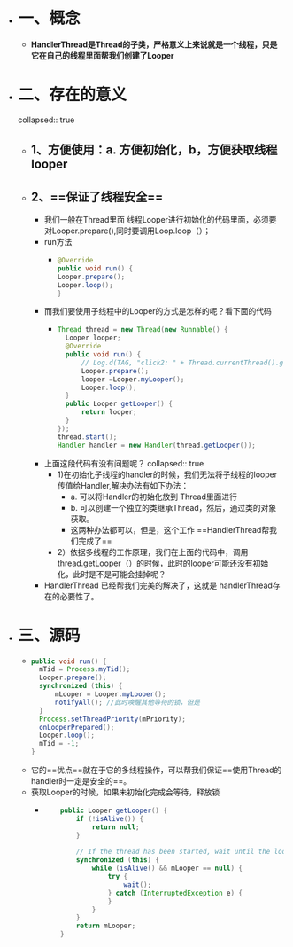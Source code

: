 - # 一、概念
	- **HandlerThread****是****Thread****的子类，严格意义上来说就是一个线程，只是它在自己的线程里面帮我们创建了****Looper**
- # 二、存在的意义
  collapsed:: true
	- ## 1、方便使用：a. 方便初始化，b，方便获取线程looper
	- ## 2、==保证了线程安全==
		- 我们一般在Thread里面 线程Looper进行初始化的代码里面，必须要对Looper.prepare(),同时要调用Loop.loop（）；
		- run方法
			- ```java
			  @Override
			  public void run() {
			  Looper.prepare();
			  Looper.loop();
			  }
			  ```
		- 而我们要使用子线程中的Looper的方式是怎样的呢？看下面的代码
			- ```java
			  Thread thread = new Thread(new Runnable() {
			  	Looper looper;
			  	@Override
			  	public void run() {
			  		// Log.d(TAG, "click2: " + Thread.currentThread().getName());
			  		Looper.prepare();
			  		looper =Looper.myLooper();
			  		Looper.loop();
			  	}
			  	public Looper getLooper() {
			  		return looper;
			  	}
			  });
			  thread.start();
			  Handler handler = new Handler(thread.getLooper());
			  ```
		- 上面这段代码有没有问题呢？
		  collapsed:: true
			- 1)在初始化子线程的handler的时候，我们无法将子线程的looper传值给Handler,解决办法有如下办法：
				- a. 可以将Handler的初始化放到 Thread里面进行
				- b. 可以创建一个独立的类继承Thread，然后，通过类的对象获取。
				- 这两种办法都可以，但是，这个工作 ==HandlerThread帮我们完成了==
			- 2）依据多线程的工作原理，我们在上面的代码中，调用 thread.getLooper（）的时候，此时的looper可能还没有初始化，此时是不是可能会挂掉呢？
		- HandlerThread 已经帮我们完美的解决了，这就是 handlerThread存在的必要性了。
- # 三、源码
	- ```java
	  public void run() {
	  	mTid = Process.myTid();
	  	Looper.prepare();
	  	synchronized (this) {
	  		mLooper = Looper.myLooper();
	  		notifyAll(); //此时唤醒其他等待的锁，但是
	  	}
	  	Process.setThreadPriority(mPriority);
	  	onLooperPrepared();
	  	Looper.loop();
	  	mTid = -1;
	  }
	  ```
	- 它的==优点==就在于它的多线程操作，可以帮我们保证==使用Thread的handler时一定是安全的==。
	- 获取Looper的时候，如果未初始化完成会等待，释放锁
		- ```java
		      public Looper getLooper() {
		          if (!isAlive()) {
		              return null;
		          }
		          
		          // If the thread has been started, wait until the looper has been created.
		          synchronized (this) {
		              while (isAlive() && mLooper == null) {
		                  try {
		                      wait();
		                  } catch (InterruptedException e) {
		                  }
		              }
		          }
		          return mLooper;
		      }
		  
		  ```